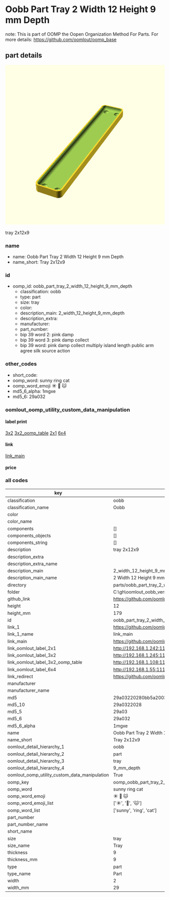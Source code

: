 # Oobb Part Tray 2 Width 12 Height 9 mm Depth  

note: This is part of OOMP the Oopen Organization Method For Parts. For more details: https://github.com/oomlout/oomp_base

##  part details
  

[![](3dpr.png)](3dpr.png)

tray 2x12x9



### name
* name: Oobb Part Tray 2 Width 12 Height 9 mm Depth
* name_short: Tray 2x12x9 
### id
* oomp_id: oobb_part_tray_2_width_12_height_9_mm_depth
  * classification: oobb
  * type: part
  * size: tray
  * color: 
  * description_main: 2_width_12_height_9_mm_depth
  * description_extra: 
  * manufacturer: 
  * part_number: 
  * bip 39 word 2: pink damp
  * bip 39 word 3: pink damp collect
  * bip 39 word: pink damp collect multiply island length public arm agree silk source action

### other_codes
* short_code: 
* oomp_word: sunny ring cat
* oomp_word_emoji :sunny: :ring: :cat:
* md5_6_alpha: 1mgxe
* md5_6: 29a032






### oomlout_oomp_utility_custom_data_manipulation
#### label print
[3x2](http://192.168.1.245:1112/?label=oomp%201mgxe)
[3x2_oomp_table](http://192.168.1.108:1112/?label=oomp%201mgxe)
[2x1](http://192.168.1.242:1112/?label=oomp%201mgxe)
[6x4](http://192.168.1.55:1112/?label=oomp%201mgxe)    

#### link

[link_main](https://github.com/oomlout/oomlout_oobb_version_4_generated_parts/tree/main/navigation_oomp/oobb/part/tray/2_width_12_height_9_mm_depth/part)                              

#### price







### all codes 
| key | value |  
| --- | --- |  
| classification | oobb |  
| classification_name | Oobb |  
| color |  |  
| color_name |  |  
| components | [] |  
| components_objects | [] |  
| components_string | [] |  
| description | tray 2x12x9 |  
| description_extra |  |  
| description_extra_name |  |  
| description_main | 2_width_12_height_9_mm_depth |  
| description_main_name | 2 Width 12 Height 9 mm Depth |  
| directory | parts/oobb_part_tray_2_width_12_height_9_mm_depth |  
| folder | C:\gh\oomlout_oobb_version_4_generated_parts\parts\oobb_part_tray_2_width_12_height_9_mm_depth |  
| github_link | https://github.com/oomlout/oomlout_oomp_part_src/tree/main/parts/oobb_part_tray_2_width_12_height_9_mm_depth |  
| height | 12 |  
| height_mm | 179 |  
| id | oobb_part_tray_2_width_12_height_9_mm_depth |  
| link_1 | https://github.com/oomlout/oomlout_oobb_version_4_generated_parts/tree/main/navigation_oomp/oobb/part/tray/2_width_12_height_9_mm_depth/part |  
| link_1_name | link_main |  
| link_main | https://github.com/oomlout/oomlout_oobb_version_4_generated_parts/tree/main/navigation_oomp/oobb/part/tray/2_width_12_height_9_mm_depth/part |  
| link_oomlout_label_2x1 | http://192.168.1.242:1112/?label=oomp%201mgxe |  
| link_oomlout_label_3x2 | http://192.168.1.245:1112/?label=oomp%201mgxe |  
| link_oomlout_label_3x2_oomp_table | http://192.168.1.108:1112/?label=oomp%201mgxe |  
| link_oomlout_label_6x4 | http://192.168.1.55:1112/?label=oomp%201mgxe |  
| link_redirect | https://github.com/oomlout/oomlout_oobb_version_4_generated_parts/tree/main/parts/oobb_tray_02_12_09 |  
| manufacturer |  |  
| manufacturer_name |  |  
| md5 | 29a03220280bb5a2003b39165b0dcd28 |  
| md5_10 | 29a0322028 |  
| md5_5 | 29a03 |  
| md5_6 | 29a032 |  
| md5_6_alpha | 1mgxe |  
| name | Oobb Part Tray 2 Width 12 Height 9 mm Depth |  
| name_short | Tray 2x12x9  |  
| oomlout_detail_hierarchy_1 | oobb |  
| oomlout_detail_hierarchy_2 | part |  
| oomlout_detail_hierarchy_3 | tray |  
| oomlout_detail_hierarchy_4 | 9_mm_depth |  
| oomlout_oomp_utility_custom_data_manipulation | True |  
| oomp_key | oomp_oobb_part_tray_2_width_12_height_9_mm_depth |  
| oomp_word | sunny ring cat |  
| oomp_word_emoji | :sunny: :ring: :cat: |  
| oomp_word_emoji_list | [':sunny:', ':ring:', ':cat:'] |  
| oomp_word_list | ['sunny', 'ring', 'cat'] |  
| part_number |  |  
| part_number_name |  |  
| short_name |  |  
| size | tray |  
| size_name | Tray |  
| thickness | 9 |  
| thickness_mm | 9 |  
| type | part |  
| type_name | Part |  
| width | 2 |  
| width_mm | 29 |  

